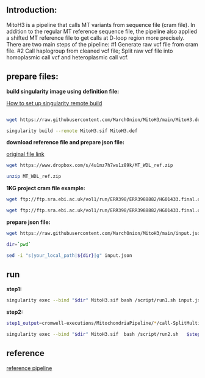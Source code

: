## Introduction:

MitoH3 is a pipeline that calls MT variants from sequence file (cram file). In addition to the regular MT reference sequence file, the pipeline also applied a shifted MT reference file to get calls at D-loop region more precisely. There are two main steps of the pipeline: #1 Generate raw vcf file from cram file. #2 Call haplogroup from cleaned vcf file; Split raw vcf file into homoplasmic call vcf and heteroplasmic call vcf.


## prepare files:

**build singularity image using definition file:**

[How to set up singularity remote build](https://docs.sylabs.io/guides/latest/user-guide/signNverify.html#)
```bash

wget https://raw.githubusercontent.com/MarchOnion/MitoH3/main/MitoH3.def

singularity build --remote MitoH3.sif MitoH3.def
```

**download reference file and prepare json file:**

[original file link](https://console.cloud.google.com/storage/browser/genomics-public-data/references/hg38/v0/chrM;tab=objects?prefix=&forceOnObjectsSortingFiltering=false)
```bash
wget https://www.dropbox.com/s/4u1mz7h7ws1z89k/MT_WDL_ref.zip

unzip MT_WDL_ref.zip

```

**1KG project cram file example:**
```bash
wget ftp://ftp.sra.ebi.ac.uk/vol1/run/ERR398/ERR3988882/HG01433.final.cram

wget ftp://ftp.sra.ebi.ac.uk/vol1/run/ERR398/ERR3988882/HG01433.final.cram.crai
```

**prepare json file:**
```bash
wget https://raw.githubusercontent.com/MarchOnion/MitoH3/main/input.json

dir=`pwd`

sed -i "s|your_local_path|${dir}|g" input.json 
```


## run 
**step1:**
```bash
singularity exec --bind "$dir" MitoH3.sif bash /script/run1.sh input.json
```


**step2:**
```bash
step1_output=cromwell-executions/MitochondriaPipeline/*/call-SplitMultiAllelicSites/execution/*.final.split.vcf

singularity exec --bind "$dir" MitoH3.sif  bash /script/run2.sh   $step1_output    prefix  0.05 0.95
```

## reference
[reference pipeline](https://github.com/broadinstitute/gatk/tree/master/scripts/mitochondria_m2_wdl)


